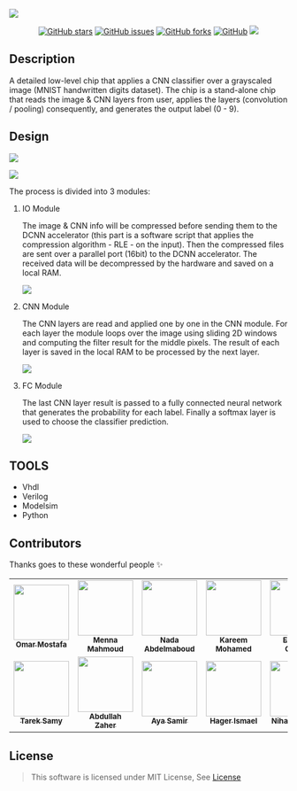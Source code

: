 ![](https://i.ibb.co/z607zXT/DCNN-ACCELERATORlogos-transparent.png) 


<div align="center">

 [![GitHub stars](https://img.shields.io/github/stars/abdallahabusedo/DCNN)](https://github.com/abdallahabusedo/DCNN/stargazers) [![GitHub issues](https://img.shields.io/github/issues/abdallahabusedo/DCNN)](https://github.com/abdallahabusedo/DCNN/issues)  [![GitHub forks](https://img.shields.io/github/forks/abdallahabusedo/DCNN)](https://github.com/abdallahabusedo/DCNN/network)  [![GitHub](https://img.shields.io/github/license/abdallahabusedo/DCNN)](https://github.com/abdallahabusedo/DCNN/blob/main/LICENSE) <img src="https://img.shields.io/github/languages/count/abdallahabusedo/DCNN" />
</div>

## Description
A detailed low-level chip that applies a CNN classifier over a grayscaled image (MNIST handwritten digits dataset). 
The chip  is a stand-alone chip that reads the image & CNN layers from user, applies the layers (convolution / pooling) consequently, and generates the output label (0 - 9).

## Design


[![](https://i.ibb.co/n8NYzqX/1.png)]()

[![](https://i.ibb.co/GVfLPGB/CPU-CHIP.png)]()

The process is divided into 3 modules:


1.  IO Module

	The image & CNN info will be compressed before sending them to the DCNN accelerator (this part is a software script that applies the compression algorithm - RLE - on the input). Then the compressed files are sent over a parallel port (16bit) to the DCNN accelerator. The received data will be decompressed by the hardware and saved on a local RAM.

	![](https://i.ibb.co/T0Xs5mW/2.png)


2.  CNN Module

	The CNN layers are read and applied one by one in the CNN module. 
	For each layer the module loops over the image using sliding 2D windows and computing the filter result for the middle pixels. 
	The result of each layer is saved in the local RAM to be processed by the next layer.

	![](https://i.ibb.co/6Z5w6qJ/4.png)

3. FC Module

	The last CNN layer result is passed to a fully connected neural network that generates the probability for each label. 
	Finally a softmax layer is used to choose the classifier prediction.

	![](https://i.ibb.co/H74XTYJ/3.png)

## TOOLS

- Vhdl
- Verilog
- Modelsim
- Python


## Contributors
Thanks goes to these wonderful people ✨
<table>
<tr>
<td align="center"><a href="https://github.com/3omar-mostafa"><img src="https://avatars.githubusercontent.com/u/42312059?v=4" width="100px;" alt=""/><br/> <sub><b>Omar Mostafa</b></sub></a></td>

<td align="center"><a href="https://github.com/MENNA123MAHMOUD"><img src="https://avatars.githubusercontent.com/u/42938021?v=4" width="100px;" alt=""/><br/> <sub><b>Menna Mahmoud</b></sub></a></td>

<td align="center"><a href="https://github.com/nadaabdelmaboud"><img src="https://avatars.githubusercontent.com/u/42664649" width="100px;" alt=""/><br/> <sub><b>Nada Abdelmaboud</b></sub></a></td>

<td align="center"><a href="https://github.com/kareem3m"><img src="https://avatars.githubusercontent.com/u/45700579?v=4" width="100px;" alt=""/><br/> <sub><b>Kareem Mohamed</b></sub></a></td>
<td align="center"><a href="https://github.com/devyetii"><img src="https://avatars.githubusercontent.com/u/18527942?v=4" width="100px;" alt=""/><br/> <sub><b>Ebrahim Gomaa</b></sub></a></td>
<td align="center"><a href="https://github.com/EmanOthman21"><img src="https://avatars.githubusercontent.com/u/47359992?v=4" width="100px;" alt=""/><br/> <sub><b>Eman Othman</b></sub></a></td>
</tr>
<tr>
<td align="center"><a href="https://github.com/tarek99samy"><img src="https://avatars.githubusercontent.com/u/43919441?v=4" width="100px;" alt=""/><br/> <sub><b>Tarek Samy</b></sub></a></td>
<td align="center"><a href="https://github.com/abdallahabusedo"><img src="https://avatars.githubusercontent.com/u/42722816?v=4" width="100px;" alt=""/><br/> <sub><b>Abdullah Zaher</b></sub></a></td>
<td align="center"><a href="https://github.com/ayaabohadima"><img src="https://avatars.githubusercontent.com/u/48763545?v=4" width="100px;" alt=""/><br/> <sub><b>Aya Samir</b></sub></a></td>
<td align="center"><a href="https://github.com/hagerali99"><img src="https://avatars.githubusercontent.com/u/56045136?v=4" width="100px;" alt=""/><br/> <sub><b>Hager Ismael</b></sub></a></td>
<td align="center"><a href="https://github.com/Nihal-Mansour"><img src="https://avatars.githubusercontent.com/u/56118744?v=4" width="100px;" alt=""/><br/> <sub><b>Nihal Mansour</b></sub></a></td>
<td align="center"><a href="https://github.com/lenaasayed"><img src="https://avatars.githubusercontent.com/u/42747018?v=4" width="100px;" alt=""/><br/> <sub><b>Asmaa Sayed</b></sub></a></td>
</tr>
</table>

## License

> This software is licensed under MIT License, See [License](https://github.com/abdallahabusedo/DCNN/blob/main/LICENSE)
